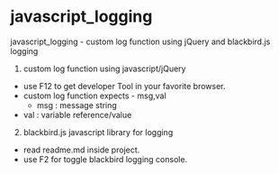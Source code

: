 javascript_logging
==================

javascript_logging - custom log function using jQuery and blackbird.js logging 


1. custom log function using javascript/jQuery
  - use F12 to get developer Tool in your favorite browser.
  - custom log function expects - msg,val
    - msg : message string
  - val : variable reference/value


2. blackbird.js javascript library for logging
  - read readme.md inside project.
  - use F2 for toggle blackbird logging console.
